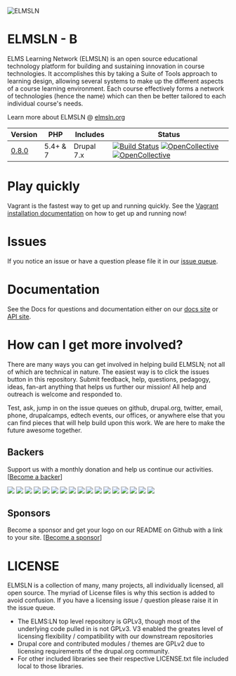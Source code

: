 ![ELMSLN](https://raw.githubusercontent.com/elmsln/elmsln/master/docs/assets/snowflake-with-text.png "ELMS Learning Network")

ELMSLN - B
==============
ELMS Learning Network (ELMSLN) is an open source educational technology platform for building and sustaining innovation in course technologies. It accomplishes this by taking a Suite of Tools approach to learning design, allowing several systems to make up the different aspects of a course learning environment.  Each course effectively forms a network of technologies (hence the name) which can then be better tailored to each individual course's needs.

Learn more about ELMSLN @ [elmsln.org](https://www.elmsln.org/)


| Version | PHP | Includes | Status |
| ------- | --- | -------- | ------ |
[0.8.0](https://github.com/elmsln/elmsln/archive/0.8.0.zip)  | 5.4+ & 7 | Drupal 7.x | [![Build Status](https://travis-ci.org/elmsln/elmsln.svg?branch=master)](https://travis-ci.org/elmsln/elmsln) [![OpenCollective](https://opencollective.com/elmsln/backers/badge.svg)](#backers) [![OpenCollective](https://opencollective.com/elmsln/sponsors/badge.svg)](#sponsors)

Play quickly
==============
Vagrant is the fastest way to get up and running quickly. See the [Vagrant installation documentation](https://elmsln.readthedocs.io/en/latest/development/Vagrant-Step-by-Step-setup/) on how to get up and running now!

Issues
==============
If you notice an issue or have a question please file it in our [issue queue](https://github.com/elmsln/elmsln/issues).

Documentation
==============
See the Docs for questions and documentation either on our [docs site](https://elmsln.readthedocs.io/en/latest/) or [API site](http://api.elmsln.org).

How can I get more involved?
==============
There are many ways you can get involved in helping build ELMSLN; not all of which are technical in nature. The easiest way is to click the issues button in this repository. Submit feedback, help, questions, pedagogy, ideas, fan-art anything that helps us further our mission! All help and outreach is welcome and responded to.

Test, ask, jump in on the issue queues on github, drupal.org, twitter, email, phone, drupalcamps, edtech events, our offices, or anywhere else that you can find pieces that will help build upon this work. We are here to make the future awesome together.

## Backers
Support us with a monthly donation and help us continue our activities. [[Become a backer](https://opencollective.com/elmsln#backer)]

<a href="https://opencollective.com/elmsln/backer/0/website" target="_blank"><img src="https://opencollective.com/elmsln/backer/0/avatar.svg"></a>
<a href="https://opencollective.com/elmsln/backer/1/website" target="_blank"><img src="https://opencollective.com/elmsln/backer/1/avatar.svg"></a>
<a href="https://opencollective.com/elmsln/backer/2/website" target="_blank"><img src="https://opencollective.com/elmsln/backer/2/avatar.svg"></a>
<a href="https://opencollective.com/elmsln/backer/3/website" target="_blank"><img src="https://opencollective.com/elmsln/backer/3/avatar.svg"></a>
<a href="https://opencollective.com/elmsln/backer/4/website" target="_blank"><img src="https://opencollective.com/elmsln/backer/4/avatar.svg"></a>
<a href="https://opencollective.com/elmsln/backer/5/website" target="_blank"><img src="https://opencollective.com/elmsln/backer/5/avatar.svg"></a>
<a href="https://opencollective.com/elmsln/backer/6/website" target="_blank"><img src="https://opencollective.com/elmsln/backer/6/avatar.svg"></a>
<a href="https://opencollective.com/elmsln/backer/7/website" target="_blank"><img src="https://opencollective.com/elmsln/backer/7/avatar.svg"></a>
<a href="https://opencollective.com/elmsln/backer/8/website" target="_blank"><img src="https://opencollective.com/elmsln/backer/8/avatar.svg"></a>
<a href="https://opencollective.com/elmsln/backer/9/website" target="_blank"><img src="https://opencollective.com/elmsln/backer/9/avatar.svg"></a>
<a href="https://opencollective.com/elmsln/backer/10/website" target="_blank"><img src="https://opencollective.com/elmsln/backer/10/avatar.svg"></a>
<a href="https://opencollective.com/elmsln/backer/11/website" target="_blank"><img src="https://opencollective.com/elmsln/backer/11/avatar.svg"></a>
<a href="https://opencollective.com/elmsln/backer/12/website" target="_blank"><img src="https://opencollective.com/elmsln/backer/12/avatar.svg"></a>
<a href="https://opencollective.com/elmsln/backer/13/website" target="_blank"><img src="https://opencollective.com/elmsln/backer/13/avatar.svg"></a>
<a href="https://opencollective.com/elmsln/backer/14/website" target="_blank"><img src="https://opencollective.com/elmsln/backer/14/avatar.svg"></a>
<a href="https://opencollective.com/elmsln/backer/15/website" target="_blank"><img src="https://opencollective.com/elmsln/backer/15/avatar.svg"></a>
<a href="https://opencollective.com/elmsln/backer/16/website" target="_blank"><img src="https://opencollective.com/elmsln/backer/16/avatar.svg"></a>


## Sponsors
Become a sponsor and get your logo on our README on Github with a link to your site. [[Become a sponsor](https://opencollective.com/elmsln#sponsor)]


LICENSE
==============
ELMSLN is a collection of many, many projects, all individually licensed, all open source. The myriad of License files is why this section is added to avoid confusion. If you have a licensing issue / question please raise it in the issue queue.

- The ELMS:LN top level repository is GPLv3, though most of the underlying code pulled in is not GPLv3. V3 enabled the greates level of licensing flexibility / compatibility with our downstream repositories
- Drupal core and contributed modules / themes are GPLv2 due to licensing requirements of the drupal.org community.
- For other included libraries see their respective LICENSE.txt file included local to those libraries.
